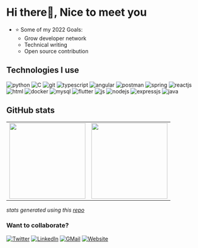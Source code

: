 # Hi there👋, Nice to meet you

<!-- https://media.giphy.com/media/SWoSkN6DxTszqIKEqv/giphy.gif -->
<!--<img align="right" height="130" width="250" alt="programmer" src="./images/programmer.png" />-->

- ⭐ Some of my 2022 Goals:
  - Grow developer network
  - Technical writing
  - Open source contribution

## Technologies I use

![python](https://img.shields.io/badge/Python-3776AB?style=for-the-badge&logo=python&logoColor=white)
![C](https://img.shields.io/badge/C-00599C?style=for-the-badge&logo=c&logoColor=white)
![git](https://img.shields.io/badge/Git-F05032?style=for-the-badge&logo=git&logoColor=white)
![typescript](https://img.shields.io/badge/TypeScript-007ACC?style=for-the-badge&logo=typescript&logoColor=white)
![angular](https://img.shields.io/badge/Angular-DD0031?style=for-the-badge&logo=angular&logoColor=white)
![postman](https://img.shields.io/badge/Postman-FF6C37?style=for-the-badge&logo=Postman&logoColor=white)
![spring](https://img.shields.io/badge/Spring-6DB33F?style=for-the-badge&logo=spring&logoColor=white)
![reactjs](https://img.shields.io/badge/React-20232A?style=for-the-badge&logo=react&logoColor=61DAFB)
![html](https://img.shields.io/badge/HTML-239120?style=for-the-badge&logo=html5&logoColor=white)
![docker](https://img.shields.io/badge/Docker-2CA5E0?style=for-the-badge&logo=docker&logoColor=white)
![mysql](https://img.shields.io/badge/MySQL-00000F?style=for-the-badge&logo=mysql&logoColor=white)
![flutter](https://img.shields.io/badge/Flutter-02569B?style=for-the-badge&logo=flutter&logoColor=white)
![js](https://img.shields.io/badge/JavaScript-323330?style=for-the-badge&logo=javascript&logoColor=F7DF1E)
![nodejs](https://img.shields.io/badge/Node.js-43853D?style=for-the-badge&logo=node-dot-js&logoColor=white)
![expressjs](https://img.shields.io/badge/Express.js-000000?style=for-the-badge&logo=express&logoColor=white)
![java](https://img.shields.io/badge/Java-ED8B00?style=for-the-badge&logo=java&logoColor=white)


<!--
![Dart](https://img.shields.io/badge/Dart-0175C2?style=for-the-badge&logo=dart&logoColor=white)
![vscode](https://img.shields.io/badge/Visual_Studio_Code-0078D4?style=for-the-badge&logo=visual%20studio%20code&logoColor=white)
![flask](https://img.shields.io/badge/Flask-000000?style=for-the-badge&logo=flask&logoColor=white)
![mongodb](https://img.shields.io/badge/MongoDB-4EA94B?style=for-the-badge&logo=mongodb&logoColor=white)
![jupyter](https://img.shields.io/badge/Jupyter-F37626.svg?&style=for-the-badge&logo=Jupyter&logoColor=white)
![bootstrap](https://img.shields.io/badge/Bootstrap-563D7C?style=for-the-badge&logo=bootstrap&logoColor=white)
![powershell](https://img.shields.io/badge/PowerShell-5391FE?style=for-the-badge&logo=PowerShell&logoColor=white)
![firebase](https://img.shields.io/badge/firebase-ffca28?style=for-the-badge&logo=firebase&logoColor=black)
![markdown](https://img.shields.io/badge/Markdown-000000?style=for-the-badge&logo=markdown&logoColor=white)
[scikit](https://img.shields.io/badge/scikit_learn-F7931E?style=for-the-badge&logo=scikit-learn&logoColor=white)
[react-router](https://img.shields.io/badge/React_Router-CA4245?style=for-the-badge&logo=react-router&logoColor=white) 
![swagger](https://img.shields.io/badge/Swagger-85EA2D?style=for-the-badge&logo=Swagger&logoColor=white)
-->


## GitHub stats

<table width="100%">
  <tr>
    <td>
      <img height="200em" src="https://github-readme-stats.vercel.app/api?username=kshru9&show_icons=true&theme=onedark&hide_border=true" />
      <!-- <img src="https://github.com/kshru9/furry-goggles/blob/master/generated/overview.svg" /> -->
    </td>
    <td> 
      <img height="200em" src="https://github-readme-stats.vercel.app/api/top-langs/?username=kshru9&exclude_repo=DataScience-project,assignment3-ML,inffecto&layout=compact&theme=dracula&hide_border=true"/>
      <!-- <img src="https://github.com/kshru9/furry-goggles/blob/master/generated/languages.svg" /> -->
    </td>
  </tr>
<table>

  <i>stats generated using this <a href="https://github.com/anuraghazra/github-readme-stats">repo</a> </i>

### Want to collaborate?

[![Twitter](https://img.shields.io/badge/Twitter-1DA1F2?style=for-the-badge&logo=twitter&logoColor=white)](https://twitter.com/SKatpara)
[![LinkedIn](https://img.shields.io/badge/LinkedIn-0077B5?style=for-the-badge&logo=linkedin&logoColor=white)](https://www.linkedin.com/in/shrutikatpara)
[![GMail](https://img.shields.io/badge/Gmail-D14836?style=for-the-badge&logo=gmail&logoColor=white)](mailto:shruti.katpara@iitgn.ac.in)
[![Website](https://img.shields.io/website?label=ShrutiKatpara&style=for-the-badge&url=https%3A%2F%2Fkshru9.github.io)](https://kshru9.github.io/)
<!-- [![Spotify](https://<vercel-domain>.vercel.app/api/spotify)](https://open.spotify.com/user/jl314kjg2ftq006422ln2j831) -->
<!-- [<img align="left" alt="codeSTACKr.com" width="22px" src="https://raw.githubusercontent.com/iconic/open-iconic/master/svg/globe.svg" />][website]
[<img align="left" alt="codeSTACKr | Twitter" width="22px" src="https://cdn.jsdelivr.net/npm/simple-icons@v3/icons/twitter.svg" />][twitter]
[<img align="left" alt="codeSTACKr | LinkedIn" width="22px" src="https://cdn.jsdelivr.net/npm/simple-icons@v3/icons/linkedin.svg" />][linkedin]  -->
<!-- 
[website]: https://kshru9.github.io/
[twitter]: https://twitter.com/SKatpara
[linkedin]: https://www.linkedin.com/in/shrutikatpara -->
